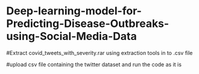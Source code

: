 # Deep-learning-model-for-Predicting-Disease-Outbreaks-using-Social-Media-Data
#Extract covid_tweets_with_severity.rar using extraction tools in to .csv file

#upload csv file containing the twitter dataset and run the code as it is
